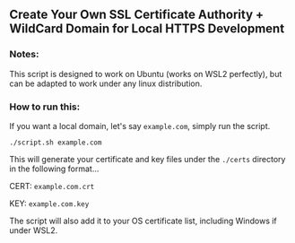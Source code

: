 ## Create Your Own SSL Certificate Authority + WildCard Domain for Local HTTPS Development

### Notes:

This script is designed to work on Ubuntu (works on WSL2 perfectly), but can be adapted to work under any linux distribution.

### How to run this:

If you want a local domain, let's say `example.com`, simply run the script.

`./script.sh example.com` 

This will generate your certificate and key files under the `./certs` directory in the following format...

CERT: `example.com.crt`

KEY: `example.com.key` 

The script will also add it to your OS certificate list, including Windows if under WSL2.
